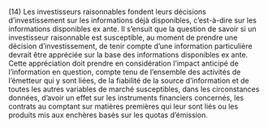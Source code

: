 (14) Les investisseurs raisonnables fondent leurs décisions d’investissement sur les informations déjà disponibles, c’est-à-dire sur les informations disponibles ex ante. Il s’ensuit que la question de savoir si un investisseur raisonnable est susceptible, au moment de prendre une décision d’investissement, de tenir compte d’une information particulière devrait être appréciée sur la base des informations disponibles ex ante. Cette appréciation doit prendre en considération l’impact anticipé de l’information en question, compte tenu de l’ensemble des activités de l’émetteur qui y sont liées, de la fiabilité de la source d’information et de toutes les autres variables de marché susceptibles, dans les circonstances données, d’avoir un effet sur les instruments financiers concernés, les contrats au comptant sur matières premières qui leur sont liés ou les produits mis aux enchères basés sur les quotas d’émission.